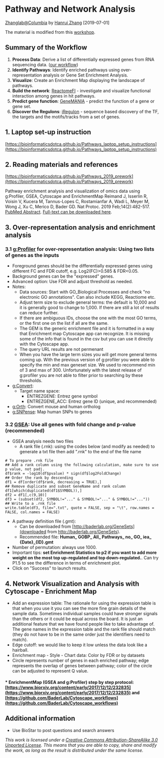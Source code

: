 # Pathway and Network Analysis


[Zhanglab@Columbia](https://hanruizhang.github.io/zhanglab/) by [Hanrui Zhang](https://github.com/hanruizhang) [2019-07-01]

The material is modified from this [workshop](https://bioinformaticsdotca.github.io/Pathways_2019).   

## Summary of the Workflow
1. **Process Data**: Derive a list of differentially expressed genes from RNA sequencing data. ([our workflow](https://hanruizhang.github.io/RNAseq-analysis-workflow/))
2. **Identify Pathways**: Identify enriched pathways using over-representation analysis or Gene Set Enrichment Analysis.
3. **Visualize**: Create an Enrichment Map displaying the landscape of pathways.
4. **Build the network**: [ReactomeFI](https://reactome.org/tools/reactome-fiviz#Download_and_Launch_ReactomeFIViz) - investigate and visualize functional interaction among genes in hit pathways.
5. **Predict gene function**: [GeneMANIA](https://genemania.org/) - predict the function of a gene or gene set.
6. **Discover the Regulons**: [iRegulon](http://iregulon.aertslab.org/) - sequence based discovery of the TF, the targets and the motifs/tracks from a set of genes.


## 1. Laptop set-up instruction
[https://bioinformaticsdotca.github.io/Pathways_laptop_setup_instructions](https://bioinformaticsdotca.github.io/Pathways_laptop_setup_instructions)

## 2. Reading materials and references
[https://bioinformaticsdotca.github.io/Pathways_2019_prework](https://bioinformaticsdotca.github.io/Pathways_2019_prework)

Pathway enrichment analysis and visualization of omics data using g:Profiler, GSEA, Cytoscape and EnrichmentMap
Reimand J, Isserlin R, Voisin V, Kucera M, Tannus-Lopes C, Rostamianfar A, Wadi L, Meyer M, Wong J, Xu C, Merico D, Bader GD. Nat Protoc. 2019 Feb;14(2):482-517. [PubMed Abstract](https://www.ncbi.nlm.nih.gov/pubmed/30664679). [Full-text can be downloaded here](http://baderlab.org/Publications#EM_2019).

## 3. Over-representation analysis and enrichment analysis
### 3.1 [g:Profiler](https://biit.cs.ut.ee/gprofiler/gost) for over-representation analysis: Using two lists of genes as the inputs

* Foreground genes should be the differentially expressed genes using different FC and FDR cutoff, e.g. Log2(FC)>0.585 & FDR<0.05.
* Background genes can be the "expressed" genes.
* Advanced option: Use FDR and adjust threshold as needed.
* Notes:
	* Data sources: Start with GO_Biological Processes and check "no electronic GO annotations". Can also include KEGG, Reactiome etc. 
	* Adjust term size to exclude general terms: the default is 10,000 and it is generally good to change to 1,000. If there are still a lot of results can reduce further. 
	* If there are ambiguous IDs, choose the one with the most GO terms, or the first one on the list if all are the same.  
	* The GEM is the generic enrichment file and it is formatted in a way that Enrichment map Cytoscape app can recognize.  It is missing some of the info that is found in the csv but you can use it directly with the Cytoscape app.   
	* The query URL results are not permenant   
	* When you have the large term sizes you will get more general terms coming up. With the previous version of g:profiler you were able to specify the min and max geneset size.  We used to recommend min of 3 and max of 300.  Unfortunately with the latest release of g:profiler you are not able to filter prior to searching by these thresholds.      
* [g:Convert](https://biit.cs.ut.ee/gprofiler/convert): 
	* Target name space: 
		* ENTREZGENE: Entrez gene symbol
		* ENTREZGENE_ACC: Entrez gene ID (unique, and recommended)
* [g:Orth](https://biit.cs.ut.ee/gprofiler/orth): Convert mouse and human ortholog
* [g:SNPense](https://biit.cs.ut.ee/gprofiler/snpense): Map human SNPs to genes

### 3.2 [GSEA](http://software.broadinstitute.org/gsea/index.jsp): Use all genes with fold change and p-value (recommended)
* GSEA analysis needs two files
	* A rank file (.rnk): using the codes below (and modify as needed) to generate a txt file then add ".rnk" to the end of the file name

```
# To prepare .rnk file
## Add a rank column using the following calculation, make sure to use p value, not padj.   
df$rank = -log10(df$pvalue) * sign(df$log2FoldChange)
## Order the rank by descending
df1 = df[order(df$rank, decreasing = TRUE),]
## Remove duplicate and subset GeneName and rank column
df1[which(duplicated(df1$SYMBOL)),]
df2 = df1[,c(9,10)]
df3 = (subset(df2, SYMBOL!="..." & SYMBOL!="..." & SYMBOL!="..."))
## Write to a .rnk file
write.table(df3, file=".txt", quote = FALSE, sep = "\t", row.names = FALSE, col.names = FALSE)

```

       
* A pathway definition file (.gmt): 
	* Can be downloaded from [http://baderlab.org/GeneSets](downloaded from http://baderlab.org/GeneSets).
	* Recommended file: **Human_ GOBP_ All_ Pathways_ no_ GO_ iea_ {Date}_{ID}.gmt**
* Number of permutation: always use 1000.
* Important tips: **set Enrichment Statistics to p2 if you want to add more weight on the most top up-regulated and top down-regulated.**. Can try P1.5 to see the difference in terms of enrichment plot.
* Click on "Success" to launch results.  

## 4. Network Visualization and Analysis with Cytoscape - Enrichment Map

* Add an expression table: The rationale for using the expression table is that when you use it you can see the more fine grain details of the sample data. Sometimes individual samples could have stronger signals than the others or it could be equal across the board.  It is just an additional feature that we have found people like to take advantage of. The gene names in the expression table and the rank file should match (they do not have to be in the same order just the identifiers need to match).
* Edge cutoff: we would like to keep it low unless the data look like a hairball.
* Enrichment map - Style - Chart data: Color by FDR or by datasets
* Circle represents number of genes in each enriched pathway; edge represents the overlap of genes between pathway; color of the circle can be adjusted to represent Q value.

#### * EnrichmentMap (GSEA and g:Profiler) step by step protocol: [https://www.biorxiv.org/content/early/2017/12/12/232835](https://www.biorxiv.org/content/early/2017/12/12/232835) and [https://github.com/BaderLab/Cytoscape_workflows](https://github.com/BaderLab/Cytoscape_workflows)


## Additional information


* Use BioStar to post questions and search answers 



		

_This work is licensed under a [Creative Commons Attribution-ShareAlike 3.0 Unported License](https://creativecommons.org/licenses/by-sa/3.0/deed.en_US). This means that you are able to copy, share and modify the work, as long as the result is distributed under the same license._

